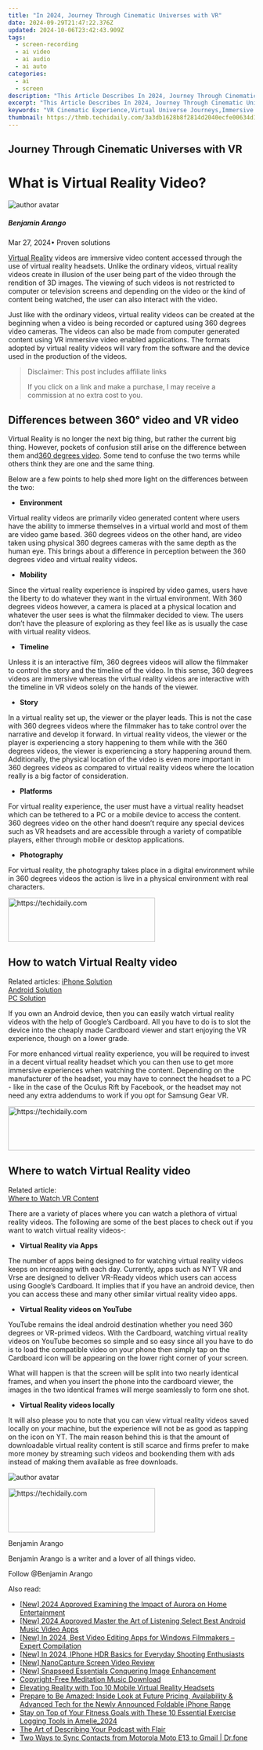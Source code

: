 ```yaml
---
title: "In 2024, Journey Through Cinematic Universes with VR"
date: 2024-09-29T21:47:22.376Z
updated: 2024-10-06T23:42:43.909Z
tags: 
  - screen-recording
  - ai video
  - ai audio
  - ai auto
categories: 
  - ai
  - screen
description: "This Article Describes In 2024, Journey Through Cinematic Universes with VR"
excerpt: "This Article Describes In 2024, Journey Through Cinematic Universes with VR"
keywords: "VR Cinematic Experience,Virtual Universe Journeys,Immersive Film Exploration,Interactive Film Realms,Cinema VR Adventures,Universal Movie Worlds,VR Cinema Voyages"
thumbnail: https://thmb.techidaily.com/3a3db1628b8f2814d2040ecfe00634d164ea4b5f3058a85b825026993cb96502.jpg
---
```


## Journey Through Cinematic Universes with VR

# What is Virtual Reality Video?

![author avatar](https://images.wondershare.com/filmora/article-images/benjamin-arango-author.jpg)

##### Benjamin Arango

 Mar 27, 2024• Proven solutions

[Virtual Reality](https://tools.techidaily.com/wondershare/filmora/download/) videos are immersive video content accessed through the use of virtual reality headsets. Unlike the ordinary videos, virtual reality videos create in illusion of the user being part of the video through the rendition of 3D images. The viewing of such videos is not restricted to computer or television screens and depending on the video or the kind of content being watched, the user can also interact with the video.

 Just like with the ordinary videos, virtual reality videos can be created at the beginning when a video is being recorded or captured using 360 degrees video cameras. The videos can also be made from computer generated content using VR immersive video enabled applications. The formats adopted by virtual reality videos will vary from the software and the device used in the production of the videos.

>  Disclaimer: This post includes affiliate links
>
>  If you click on a link and make a purchase, I may receive a commission at no extra cost to you.
>

## Differences between 360° video and VR video

 Virtual Reality is no longer the next big thing, but rather the current big thing. However, pockets of confusion still arise on the difference between them and[360 degrees video]( https://filmora.wondershare.com/virtual-reality/what-is-360-video.html). Some tend to confuse the two terms while others think they are one and the same thing.

 Below are a few points to help shed more light on the differences between the two:

* **Environment**

 Virtual reality videos are primarily video generated content where users have the ability to immerse themselves in a virtual world and most of them are video game based. 360 degrees videos on the other hand, are video taken using physical 360 degrees cameras with the same depth as the human eye. This brings about a difference in perception between the 360 degrees video and virtual reality videos.

* **Mobility**

 Since the virtual reality experience is inspired by video games, users have the liberty to do whatever they want in the virtual environment. With 360 degrees videos however, a camera is placed at a physical location and whatever the user sees is what the filmmaker decided to view. The users don’t have the pleasure of exploring as they feel like as is usually the case with virtual reality videos.

* **Timeline**

 Unless it is an interactive film, 360 degrees videos will allow the filmmaker to control the story and the timeline of the video. In this sense, 360 degrees videos are immersive whereas the virtual reality videos are interactive with the timeline in VR videos solely on the hands of the viewer.

* **Story**

 In a virtual reality set up, the viewer or the player leads. This is not the case with 360 degrees videos where the filmmaker has to take control over the narrative and develop it forward. In virtual reality videos, the viewer or the player is experiencing a story happening to them while with the 360 degrees videos, the viewer is experiencing a story happening around them. Additionally, the physical location of the video is even more important in 360 degrees videos as compared to virtual reality videos where the location really is a big factor of consideration.

* **Platforms**

 For virtual reality experience, the user must have a virtual reality headset which can be tethered to a PC or a mobile device to access the content. 360 degrees video on the other hand doesn’t require any special devices such as VR headsets and are accessible through a variety of compatible players, either through mobile or desktop applications.

* **Photography**

 For virtual reality, the photography takes place in a digital environment while in 360 degrees videos the action is live in a physical environment with real characters.

<!-- affiliate ads begin -->
<a href="https://aligracehair.sjv.io/c/5597632/1934288/19272" target="_top" id="1934288">
  <img src="//a.impactradius-go.com/display-ad/19272-1934288" border="0" alt="https://techidaily.com" width="300" height="90"/>
</a>
<img height="0" width="0" src="https://aligracehair.sjv.io/i/5597632/1934288/19272" style="position:absolute;visibility:hidden;" border="0" />
<!-- affiliate ads end -->

## How to watch Virtual Realty video

 Related articles:
[iPhone Solution](https://tools.techidaily.com/wondershare/filmora/download/)  
[Android Solution]( https://filmora.wondershare.com/virtual-reality/watch-vr-360-video-on-android.html )  
[PC Solution](https://tools.techidaily.com/wondershare/filmora/download/)

 If you own an Android device, then you can easily watch virtual reality videos with the help of Google’s Cardboard. All you have to do is to slot the device into the cheaply made Cardboard viewer and start enjoying the VR experience, though on a lower grade.

 For more enhanced virtual reality experience, you will be required to invest in a decent virtual reality headset which you can then use to get more immersive experiences when watching the content. Depending on the manufacturer of the headset, you may have to connect the headset to a PC - like in the case of the Oculus Rift by Facebook, or the headset may not need any extra addendums to work if you opt for Samsung Gear VR.

<!-- affiliate ads begin -->
<a href="https://aligracehair.sjv.io/c/5597632/1925570/19272" target="_top" id="1925570">
  <img src="//a.impactradius-go.com/display-ad/19272-1925570" border="0" alt="https://techidaily.com" width="728" height="90"/>
</a>
<img height="0" width="0" src="https://aligracehair.sjv.io/i/5597632/1925570/19272" style="position:absolute;visibility:hidden;" border="0" />
<!-- affiliate ads end -->

## Where to watch Virtual Reality video

 Related article:  
[Where to Watch VR Content](https://tools.techidaily.com/wondershare/filmora/download/)

 There are a variety of places where you can watch a plethora of virtual reality videos. The following are some of the best places to check out if you want to watch virtual reality videos-:

* **Virtual Reality via Apps**

 The number of apps being designed to for watching virtual reality videos keeps on increasing with each day. Currently, apps such as NYT VR and Vrse are designed to deliver VR-Ready videos which users can access using Google’s Cardboard. It implies that if you have an android device, then you can access these and many other similar virtual reality video apps.

* **Virtual Reality videos on YouTube**

 YouTube remains the ideal android destination whether you need 360 degrees or VR-primed videos. With the Cardboard, watching virtual reality videos on YouTube becomes so simple and so easy since all you have to do is to load the compatible video on your phone then simply tap on the Cardboard icon will be appearing on the lower right corner of your screen.

 What will happen is that the screen will be split into two nearly identical frames, and when you insert the phone into the cardboard viewer, the images in the two identical frames will merge seamlessly to form one shot.

* **Virtual Reality videos locally**

 It will also please you to note that you can view virtual reality videos saved locally on your machine, but the experience will not be as good as tapping on the icon on YT. The main reason behind this is that the amount of downloadable virtual reality content is still scarce and firms prefer to make more money by streaming such videos and bookending them with ads instead of making them available as free downloads.

![author avatar](https://images.wondershare.com/filmora/article-images/benjamin-arango-author.jpg)

<!-- affiliate ads begin -->
<a href="https://laganoo.pxf.io/c/5597632/1528689/16446" target="_top" id="1528689">
  <img src="//a.impactradius-go.com/display-ad/16446-1528689" border="0" alt="https://techidaily.com" width="300" height="90"/>
</a>
<img height="0" width="0" src="https://laganoo.pxf.io/i/5597632/1528689/16446" style="position:absolute;visibility:hidden;" border="0" />
<!-- affiliate ads end -->

Benjamin Arango

Benjamin Arango is a writer and a lover of all things video.

Follow @Benjamin Arango


<ins class="adsbygoogle"
     style="display:block"
     data-ad-format="autorelaxed"
     data-ad-client="ca-pub-7571918770474297"
     data-ad-slot="1223367746"></ins>



<ins class="adsbygoogle"
     style="display:block"
     data-ad-client="ca-pub-7571918770474297"
     data-ad-slot="8358498916"
     data-ad-format="auto"
     data-full-width-responsive="true"></ins>


<span class="atpl-alsoreadstyle">Also read:</span>
<div><ul>
<li><a href="https://article-knowledge.techidaily.com/new-2024-approved-examining-the-impact-of-aurora-on-home-entertainment/"><u>[New] 2024 Approved Examining the Impact of Aurora on Home Entertainment</u></a></li>
<li><a href="https://fox-links.techidaily.com/new-2024-approved-master-the-art-of-listening-select-best-android-music-video-apps/"><u>[New] 2024 Approved Master the Art of Listening Select Best Android Music Video Apps</u></a></li>
<li><a href="https://article-knowledge.techidaily.com/new-in-2024-best-video-editing-apps-for-windows-filmmakers-expert-compilation/"><u>[New] In 2024, Best Video Editing Apps for Windows Filmmakers – Expert Compilation</u></a></li>
<li><a href="https://article-knowledge.techidaily.com/new-in-2024-iphone-hdr-basics-for-everyday-shooting-enthusiasts/"><u>[New] In 2024, IPhone HDR Basics for Everyday Shooting Enthusiasts</u></a></li>
<li><a href="https://visual-screen-recording.techidaily.com/new-nanocapture-screen-video-review/"><u>[New] NanoCapture Screen Video Review</u></a></li>
<li><a href="https://article-knowledge.techidaily.com/new-snapseed-essentials-conquering-image-enhancement/"><u>[New] Snapseed Essentials Conquering Image Enhancement</u></a></li>
<li><a href="https://fox-blue.techidaily.com/copyright-free-meditation-music-download/"><u>Copyright-Free Meditation Music Download</u></a></li>
<li><a href="https://extra-tips.techidaily.com/elevating-reality-with-top-10-mobile-virtual-reality-headsets/"><u>Elevating Reality with Top 10 Mobile Virtual Reality Headsets</u></a></li>
<li><a href="https://techno-recovery.techidaily.com/prepare-to-be-amazed-inside-look-at-future-pricing-availability-and-advanced-tech-for-the-newly-announced-foldable-iphone-range/"><u>Prepare to Be Amazed: Inside Look at Future Pricing, Availability & Advanced Tech for the Newly Announced Foldable iPhone Range</u></a></li>
<li><a href="https://techno-recovery.techidaily.com/stay-on-top-of-your-fitness-goals-with-these-10-essential-exercise-logging-tools-in-amelie2024/"><u>Stay on Top of Your Fitness Goals with These 10 Essential Exercise Logging Tools in Amelie_2024</u></a></li>
<li><a href="https://article-knowledge.techidaily.com/the-art-of-describing-your-podcast-with-flair/"><u>The Art of Describing Your Podcast with Flair</u></a></li>
<li><a href="https://android-transfer.techidaily.com/two-ways-to-sync-contacts-from-motorola-moto-e13-to-gmail-drfone-by-drfone-transfer-from-android-transfer-from-android/"><u>Two Ways to Sync Contacts from Motorola Moto E13 to Gmail | Dr.fone</u></a></li>
</ul></div>

